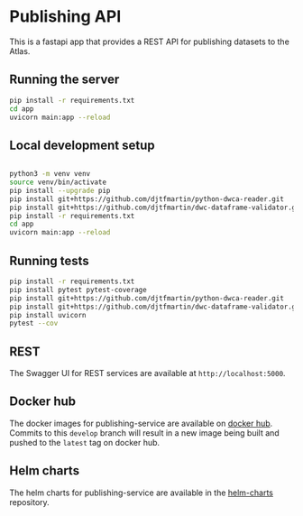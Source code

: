 # Publishing API

This is a fastapi app that provides a REST API for publishing datasets to the Atlas.

## Running the server

```bash
pip install -r requirements.txt
cd app
uvicorn main:app --reload
```

## Local development setup

```bash

python3 -m venv venv
source venv/bin/activate
pip install --upgrade pip
pip install git+https://github.com/djtfmartin/python-dwca-reader.git
pip install git+https://github.com/djtfmartin/dwc-dataframe-validator.git
pip install -r requirements.txt
cd app
uvicorn main:app --reload
```

## Running tests

```bash
pip install -r requirements.txt
pip install pytest pytest-coverage
pip install git+https://github.com/djtfmartin/python-dwca-reader.git
pip install git+https://github.com/djtfmartin/dwc-dataframe-validator.git
pip install uvicorn
pytest --cov
```

## REST

The Swagger UI for REST services are available at `http://localhost:5000`.

## Docker hub

The docker images for publishing-service are available on [docker hub](https://hub.docker.com/r/atlasoflivingaustralia/publishing-service). 
Commits to this `develop` branch will result in a new image being built and pushed to the `latest` tag on docker hub.

## Helm charts

The helm charts for publishing-service are available in the 
[helm-charts](https://github.com/AtlasOfLivingAustralia/helm-charts) repository.

